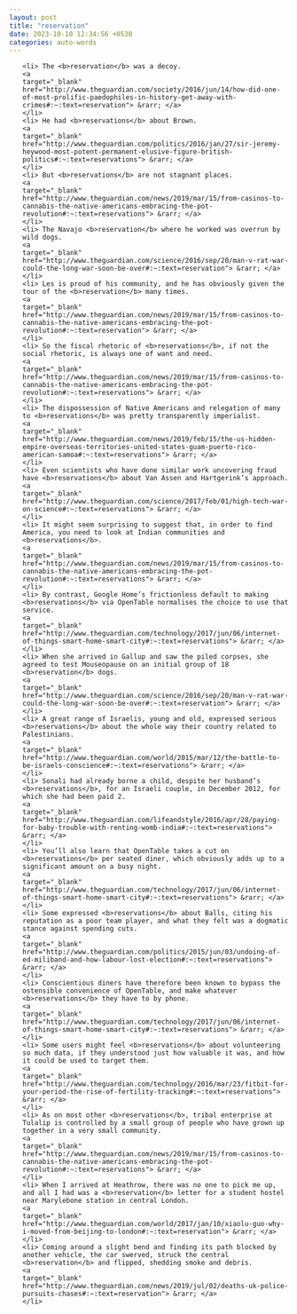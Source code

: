 ```yaml
---
layout: post
title: "reservation"
date: 2023-10-10 12:34:56 +0530
categories: auto-words
---
```

<ol>

    <li> The <b>reservation</b> was a decoy.
    <a 
    target="_blank" 
    href="http://www.theguardian.com/society/2016/jun/14/how-did-one-of-most-prolific-paedophiles-in-history-get-away-with-crimes#:~:text=reservation"> &rarr; </a>
    </li>
    <li> He had <b>reservations</b> about Brown.
    <a 
    target="_blank" 
    href="http://www.theguardian.com/politics/2016/jan/27/sir-jeremy-heywood-most-potent-permanent-elusive-figure-british-politics#:~:text=reservations"> &rarr; </a>
    </li>
    <li> But <b>reservations</b> are not stagnant places.
    <a 
    target="_blank" 
    href="http://www.theguardian.com/news/2019/mar/15/from-casinos-to-cannabis-the-native-americans-embracing-the-pot-revolution#:~:text=reservations"> &rarr; </a>
    </li>
    <li> The Navajo <b>reservation</b> where he worked was overrun by wild dogs.
    <a 
    target="_blank" 
    href="http://www.theguardian.com/science/2016/sep/20/man-v-rat-war-could-the-long-war-soon-be-over#:~:text=reservation"> &rarr; </a>
    </li>
    <li> Les is proud of his community, and he has obviously given the tour of the <b>reservation</b> many times.
    <a 
    target="_blank" 
    href="http://www.theguardian.com/news/2019/mar/15/from-casinos-to-cannabis-the-native-americans-embracing-the-pot-revolution#:~:text=reservation"> &rarr; </a>
    </li>
    <li> So the fiscal rhetoric of <b>reservations</b>, if not the social rhetoric, is always one of want and need.
    <a 
    target="_blank" 
    href="http://www.theguardian.com/news/2019/mar/15/from-casinos-to-cannabis-the-native-americans-embracing-the-pot-revolution#:~:text=reservations"> &rarr; </a>
    </li>
    <li> The dispossession of Native Americans and relegation of many to <b>reservations</b> was pretty transparently imperialist.
    <a 
    target="_blank" 
    href="http://www.theguardian.com/news/2019/feb/15/the-us-hidden-empire-overseas-territories-united-states-guam-puerto-rico-american-samoa#:~:text=reservations"> &rarr; </a>
    </li>
    <li> Even scientists who have done similar work uncovering fraud have <b>reservations</b> about Van Assen and Hartgerink’s approach.
    <a 
    target="_blank" 
    href="http://www.theguardian.com/science/2017/feb/01/high-tech-war-on-science#:~:text=reservations"> &rarr; </a>
    </li>
    <li> It might seem surprising to suggest that, in order to find America, you need to look at Indian communities and <b>reservations</b>.
    <a 
    target="_blank" 
    href="http://www.theguardian.com/news/2019/mar/15/from-casinos-to-cannabis-the-native-americans-embracing-the-pot-revolution#:~:text=reservations"> &rarr; </a>
    </li>
    <li> By contrast, Google Home’s frictionless default to making <b>reservations</b> via OpenTable normalises the choice to use that service.
    <a 
    target="_blank" 
    href="http://www.theguardian.com/technology/2017/jun/06/internet-of-things-smart-home-smart-city#:~:text=reservations"> &rarr; </a>
    </li>
    <li> When she arrived in Gallup and saw the piled corpses, she agreed to test Mouseopause on an initial group of 18 <b>reservation</b> dogs.
    <a 
    target="_blank" 
    href="http://www.theguardian.com/science/2016/sep/20/man-v-rat-war-could-the-long-war-soon-be-over#:~:text=reservation"> &rarr; </a>
    </li>
    <li> A great range of Israelis, young and old, expressed serious <b>reservations</b> about the whole way their country related to Palestinians.
    <a 
    target="_blank" 
    href="http://www.theguardian.com/world/2015/mar/12/the-battle-to-be-israels-conscience#:~:text=reservations"> &rarr; </a>
    </li>
    <li> Sonali had already borne a child, despite her husband’s <b>reservations</b>, for an Israeli couple, in December 2012, for which she had been paid 2.
    <a 
    target="_blank" 
    href="http://www.theguardian.com/lifeandstyle/2016/apr/28/paying-for-baby-trouble-with-renting-womb-india#:~:text=reservations"> &rarr; </a>
    </li>
    <li> You’ll also learn that OpenTable takes a cut on <b>reservations</b> per seated diner, which obviously adds up to a significant amount on a busy night.
    <a 
    target="_blank" 
    href="http://www.theguardian.com/technology/2017/jun/06/internet-of-things-smart-home-smart-city#:~:text=reservations"> &rarr; </a>
    </li>
    <li> Some expressed <b>reservations</b> about Balls, citing his reputation as a poor team player, and what they felt was a dogmatic stance against spending cuts.
    <a 
    target="_blank" 
    href="http://www.theguardian.com/politics/2015/jun/03/undoing-of-ed-miliband-and-how-labour-lost-election#:~:text=reservations"> &rarr; </a>
    </li>
    <li> Conscientious diners have therefore been known to bypass the ostensible convenience of OpenTable, and make whatever <b>reservations</b> they have to by phone.
    <a 
    target="_blank" 
    href="http://www.theguardian.com/technology/2017/jun/06/internet-of-things-smart-home-smart-city#:~:text=reservations"> &rarr; </a>
    </li>
    <li> Some users might feel <b>reservations</b> about volunteering so much data, if they understood just how valuable it was, and how it could be used to target them.
    <a 
    target="_blank" 
    href="http://www.theguardian.com/technology/2016/mar/23/fitbit-for-your-period-the-rise-of-fertility-tracking#:~:text=reservations"> &rarr; </a>
    </li>
    <li> As on most other <b>reservations</b>, tribal enterprise at Tulalip is controlled by a small group of people who have grown up together in a very small community.
    <a 
    target="_blank" 
    href="http://www.theguardian.com/news/2019/mar/15/from-casinos-to-cannabis-the-native-americans-embracing-the-pot-revolution#:~:text=reservations"> &rarr; </a>
    </li>
    <li> When I arrived at Heathrow, there was no one to pick me up, and all I had was a <b>reservation</b> letter for a student hostel near Marylebone station in central London.
    <a 
    target="_blank" 
    href="http://www.theguardian.com/world/2017/jan/10/xiaolu-guo-why-i-moved-from-beijing-to-london#:~:text=reservation"> &rarr; </a>
    </li>
    <li> Coming around a slight bend and finding its path blocked by another vehicle, the car swerved, struck the central <b>reservation</b> and flipped, shedding smoke and debris.
    <a 
    target="_blank" 
    href="http://www.theguardian.com/news/2019/jul/02/deaths-uk-police-pursuits-chases#:~:text=reservation"> &rarr; </a>
    </li>